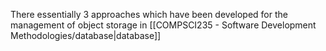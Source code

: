 There essentially 3 approaches which have been developed for the management of object storage in [[COMPSCI235 - Software Development Methodologies/database|database]]
